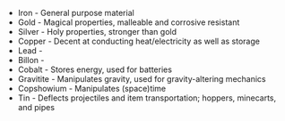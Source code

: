
- Iron - General purpose material
- Gold - Magical properties, malleable and corrosive resistant
- Silver - Holy properties, stronger than gold
- Copper - Decent at conducting heat/electricity as well as storage
- Lead - 
- Billon - 
- Cobalt - Stores energy, used for batteries
- Gravitite - Manipulates gravity, used for gravity-altering mechanics
- Copshowium - Manipulates (space)time
- Tin - Deflects projectiles and item transportation; hoppers, minecarts, and pipes